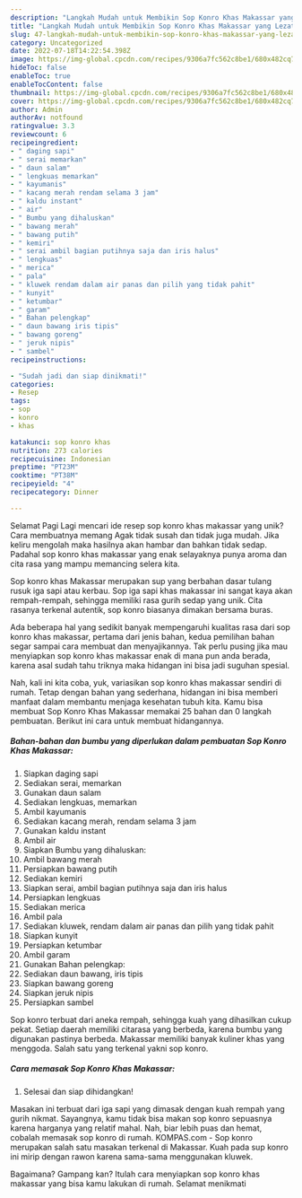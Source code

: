 ```yaml
---
description: "Langkah Mudah untuk Membikin Sop Konro Khas Makassar yang Lezat Sekali, Lezat"
title: "Langkah Mudah untuk Membikin Sop Konro Khas Makassar yang Lezat Sekali, Lezat"
slug: 47-langkah-mudah-untuk-membikin-sop-konro-khas-makassar-yang-lezat-sekali-lezat
category: Uncategorized
date: 2022-07-18T14:22:54.398Z
image: https://img-global.cpcdn.com/recipes/9306a7fc562c8be1/680x482cq70/sop-konro-khas-makassar-foto-resep-utama.jpg
hideToc: false
enableToc: true
enableTocContent: false
thumbnail: https://img-global.cpcdn.com/recipes/9306a7fc562c8be1/680x482cq70/sop-konro-khas-makassar-foto-resep-utama.jpg
cover: https://img-global.cpcdn.com/recipes/9306a7fc562c8be1/680x482cq70/sop-konro-khas-makassar-foto-resep-utama.jpg
author: Admin
authorAv: notfound
ratingvalue: 3.3
reviewcount: 6
recipeingredient:
- " daging sapi"
- " serai memarkan"
- " daun salam"
- " lengkuas memarkan"
- " kayumanis"
- " kacang merah rendam selama 3 jam"
- " kaldu instant"
- " air"
- " Bumbu yang dihaluskan"
- " bawang merah"
- " bawang putih"
- " kemiri"
- " serai ambil bagian putihnya saja dan iris halus"
- " lengkuas"
- " merica"
- " pala"
- " kluwek rendam dalam air panas dan pilih yang tidak pahit"
- " kunyit"
- " ketumbar"
- " garam"
- " Bahan pelengkap"
- " daun bawang iris tipis"
- " bawang goreng"
- " jeruk nipis"
- " sambel"
recipeinstructions:

- "Sudah jadi dan siap dinikmati!"
categories:
- Resep
tags:
- sop
- konro
- khas

katakunci: sop konro khas 
nutrition: 273 calories
recipecuisine: Indonesian
preptime: "PT23M"
cooktime: "PT38M"
recipeyield: "4"
recipecategory: Dinner

---
```



Selamat Pagi Lagi mencari ide resep sop konro khas makassar yang unik? Cara membuatnya memang Agak tidak susah dan tidak juga mudah. Jika keliru mengolah maka hasilnya akan hambar dan bahkan tidak sedap. Padahal sop konro khas makassar yang enak selayaknya punya aroma dan cita rasa yang mampu memancing selera kita.


Sop konro khas Makassar merupakan sup yang berbahan dasar tulang rusuk iga sapi atau kerbau. Sop iga sapi khas makassar ini sangat kaya akan rempah-rempah, sehingga memiliki rasa gurih sedap yang unik. Cita rasanya terkenal autentik, sop konro biasanya dimakan bersama buras.

Ada beberapa hal yang sedikit banyak mempengaruhi kualitas rasa dari sop konro khas makassar, pertama dari jenis bahan, kedua pemilihan bahan segar sampai cara membuat dan menyajikannya. Tak perlu pusing jika mau menyiapkan sop konro khas makassar enak di mana pun anda berada, karena asal sudah tahu triknya maka hidangan ini bisa jadi suguhan spesial.


Nah, kali ini kita coba, yuk, variasikan sop konro khas makassar sendiri di rumah. Tetap dengan bahan yang sederhana, hidangan ini bisa memberi manfaat dalam membantu menjaga kesehatan tubuh kita. Kamu bisa membuat Sop Konro Khas Makassar memakai 25 bahan dan 0 langkah pembuatan. Berikut ini cara untuk membuat hidangannya.

<!--inarticleads1-->

##### Bahan-bahan dan bumbu yang diperlukan dalam pembuatan Sop Konro Khas Makassar:

1. Siapkan  daging sapi
1. Sediakan  serai, memarkan
1. Gunakan  daun salam
1. Sediakan  lengkuas, memarkan
1. Ambil  kayumanis
1. Sediakan  kacang merah, rendam selama 3 jam
1. Gunakan  kaldu instant
1. Ambil  air
1. Siapkan  Bumbu yang dihaluskan:
1. Ambil  bawang merah
1. Persiapkan  bawang putih
1. Sediakan  kemiri
1. Siapkan  serai, ambil bagian putihnya saja dan iris halus
1. Persiapkan  lengkuas
1. Sediakan  merica
1. Ambil  pala
1. Sediakan  kluwek, rendam dalam air panas dan pilih yang tidak pahit
1. Siapkan  kunyit
1. Persiapkan  ketumbar
1. Ambil  garam
1. Gunakan  Bahan pelengkap:
1. Sediakan  daun bawang, iris tipis
1. Siapkan  bawang goreng
1. Siapkan  jeruk nipis
1. Persiapkan  sambel


Sop konro terbuat dari aneka rempah, sehingga kuah yang dihasilkan cukup pekat. Setiap daerah memiliki citarasa yang berbeda, karena bumbu yang digunakan pastinya berbeda. Makassar memiliki banyak kuliner khas yang menggoda. Salah satu yang terkenal yakni sop konro. 

<!--inarticleads2-->

##### Cara memasak Sop Konro Khas Makassar:


1. Selesai dan siap dihidangkan!

Masakan ini terbuat dari iga sapi yang dimasak dengan kuah rempah yang gurih nikmat. Sayangnya, kamu tidak bisa makan sop konro sepuasnya karena harganya yang relatif mahal. Nah, biar lebih puas dan hemat, cobalah memasak sop konro di rumah. KOMPAS.com - Sop konro merupakan salah satu masakan terkenal di Makassar. Kuah pada sup konro ini mirip dengan rawon karena sama-sama menggunakan kluwek. 

Bagaimana? Gampang kan? Itulah cara menyiapkan sop konro khas makassar yang bisa kamu lakukan di rumah. Selamat menikmati
